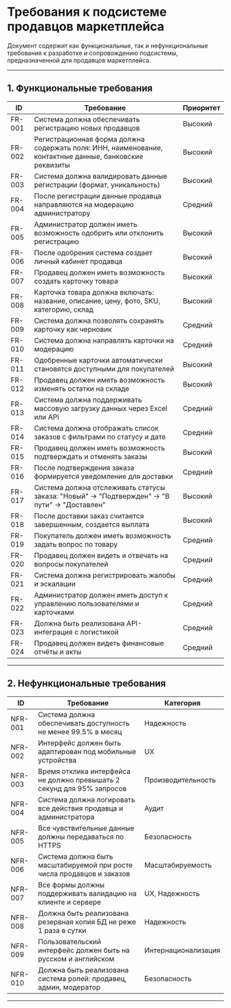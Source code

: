 # Требования к подсистеме продавцов маркетплейса

Документ содержит как функциональные, так и нефункциональные требования к разработке и сопровождению подсистемы, предназначенной для продавцов маркетплейса.

---

## 1. Функциональные требования

| ID     | Требование                                                   | Приоритет |
|--------|--------------------------------------------------------------|-----------|
| FR-001 | Система должна обеспечивать регистрацию новых продавцов     | Высокий   |
| FR-002 | Регистрационная форма должна содержать поля: ИНН, наименование, контактные данные, банковские реквизиты | Высокий   |
| FR-003 | Система должна валидировать данные регистрации (формат, уникальность) | Высокий   |
| FR-004 | После регистрации данные продавца направляются на модерацию администратору | Средний   |
| FR-005 | Администратор должен иметь возможность одобрить или отклонить регистрацию | Высокий   |
| FR-006 | После одобрения система создает личный кабинет продавца     | Высокий   |
| FR-007 | Продавец должен иметь возможность создать карточку товара   | Высокий   |
| FR-008 | Карточка товара должна включать: название, описание, цену, фото, SKU, категорию, склад | Высокий   |
| FR-009 | Система должна позволять сохранять карточку как черновик    | Средний   |
| FR-010 | Система должна направлять карточки на модерацию             | Средний   |
| FR-011 | Одобренные карточки автоматически становятся доступными для покупателей | Высокий   |
| FR-012 | Продавец должен иметь возможность изменять остатки на складе | Высокий   |
| FR-013 | Система должна поддерживать массовую загрузку данных через Excel или API | Средний   |
| FR-014 | Система должна отображать список заказов с фильтрами по статусу и дате | Средний   |
| FR-015 | Продавец должен иметь возможность подтверждать и отменять заказы | Высокий   |
| FR-016 | После подтверждения заказа формируется уведомление для доставки | Средний   |
| FR-017 | Система должна отслеживать статусы заказа: "Новый" → "Подтвержден" → "В пути" → "Доставлен" | Высокий   |
| FR-018 | После доставки заказ считается завершенным, создается выплата | Высокий   |
| FR-019 | Покупатель должен иметь возможность задать вопрос по товару | Средний   |
| FR-020 | Продавец должен видеть и отвечать на вопросы покупателей    | Средний   |
| FR-021 | Система должна регистрировать жалобы и эскалации            | Средний   |
| FR-022 | Администратор должен иметь доступ к управлению пользователями и карточками | Средний   |
| FR-023 | Должна быть реализована API-интеграция с логистикой         | Средний   |
| FR-024 | Продавец должен видеть финансовые отчёты и акты             | Средний   |

---

## 2. Нефункциональные требования

| ID     | Требование                                                   | Категория        |
|--------|--------------------------------------------------------------|------------------|
| NFR-001 | Система должна обеспечивать доступность не менее 99.5% в месяц | Надежность       |
| NFR-002 | Интерфейс должен быть адаптирован под мобильные устройства | UX               |
| NFR-003 | Время отклика интерфейса не должно превышать 2 секунд для 95% запросов | Производительность |
| NFR-004 | Система должна логировать все действия продавца и администратора | Аудит            |
| NFR-005 | Все чувствительные данные должны передаваться по HTTPS      | Безопасность     |
| NFR-006 | Система должна быть масштабируемой при росте числа продавцов и заказов | Масштабируемость |
| NFR-007 | Все формы должны поддерживать валидацию на клиенте и сервере | UX, Надежность   |
| NFR-008 | Должна быть реализована резервная копия БД не реже 1 раза в сутки | Надежность       |
| NFR-009 | Пользовательский интерфейс должен быть на русском и английском | Интернационализация |
| NFR-010 | Должна быть реализована система ролей: продавец, админ, модератор | Безопасность     |

---